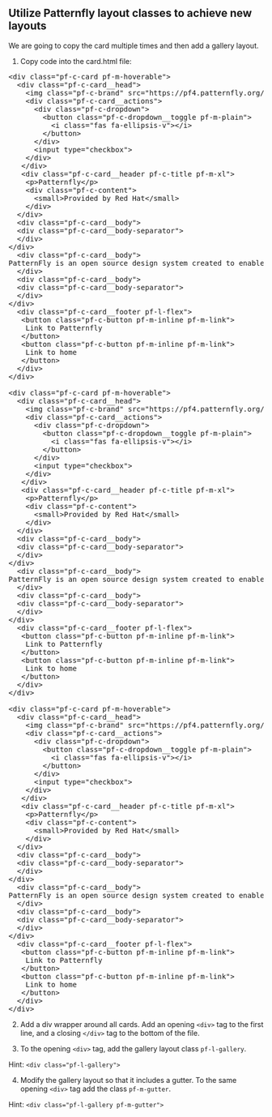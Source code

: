 ## Utilize Patternfly layout classes to achieve new layouts

We are going to copy the card multiple times and then add a gallery layout.

1. Copy code into the card.html file:

<pre class="file" data-filename="card.html" data-target="replace">
&lt;div class=&quot;pf-c-card pf-m-hoverable&quot;&gt;
  &lt;div class=&quot;pf-c-card__head&quot;&gt;
    &lt;img class=&quot;pf-c-brand&quot; src=&quot;https://pf4.patternfly.org/assets/images/pf-logo-small.svg&quot; alt=&quot;Patternfly Logo&quot;&gt;
    &lt;div class=&quot;pf-c-card__actions&quot;&gt;
      &lt;div class=&quot;pf-c-dropdown&quot;&gt;
        &lt;button class=&quot;pf-c-dropdown__toggle pf-m-plain&quot;&gt;
          &lt;i class=&quot;fas fa-ellipsis-v&quot;&gt;&lt;/i&gt;
        &lt;/button&gt;
      &lt;/div&gt;
      &lt;input type=&quot;checkbox&quot;&gt;
    &lt;/div&gt;
   &lt;/div&gt;
   &lt;div class=&quot;pf-c-card__header pf-c-title pf-m-xl&quot;&gt;
    &lt;p&gt;Patternfly&lt;/p&gt;
    &lt;div class=&quot;pf-c-content&quot;&gt;
      &lt;small&gt;Provided by Red Hat&lt;/small&gt;
    &lt;/div&gt;
  &lt;/div&gt;
  &lt;div class=&quot;pf-c-card__body&quot;&gt;
  &lt;div class=&quot;pf-c-card__body-separator&quot;&gt;
  &lt;/div&gt;
&lt;/div&gt;
  &lt;div class=&quot;pf-c-card__body&quot;&gt;
PatternFly is an open source design system created to enable consistency and usability across a wide range of applications and use cases. PatternFly provides clear standards, guidance, and tools that help designers and developers work together more efficiently and build better user experiences.
  &lt;/div&gt;
  &lt;div class=&quot;pf-c-card__body&quot;&gt;
  &lt;div class=&quot;pf-c-card__body-separator&quot;&gt;
  &lt;/div&gt;
&lt;/div&gt;
  &lt;div class=&quot;pf-c-card__footer pf-l-flex&quot;&gt;
   &lt;button class=&quot;pf-c-button pf-m-inline pf-m-link&quot;&gt;
    Link to Patternfly
   &lt;/button&gt;
   &lt;button class=&quot;pf-c-button pf-m-inline pf-m-link&quot;&gt;
    Link to home
   &lt;/button&gt;
  &lt;/div&gt;
&lt;/div&gt;

&lt;div class=&quot;pf-c-card pf-m-hoverable&quot;&gt;
  &lt;div class=&quot;pf-c-card__head&quot;&gt;
    &lt;img class=&quot;pf-c-brand&quot; src=&quot;https://pf4.patternfly.org/assets/images/pf-logo-small.svg&quot; alt=&quot;Patternfly Logo&quot;&gt;
    &lt;div class=&quot;pf-c-card__actions&quot;&gt;
      &lt;div class=&quot;pf-c-dropdown&quot;&gt;
        &lt;button class=&quot;pf-c-dropdown__toggle pf-m-plain&quot;&gt;
          &lt;i class=&quot;fas fa-ellipsis-v&quot;&gt;&lt;/i&gt;
        &lt;/button&gt;
      &lt;/div&gt;
      &lt;input type=&quot;checkbox&quot;&gt;
    &lt;/div&gt;
   &lt;/div&gt;
   &lt;div class=&quot;pf-c-card__header pf-c-title pf-m-xl&quot;&gt;
    &lt;p&gt;Patternfly&lt;/p&gt;
    &lt;div class=&quot;pf-c-content&quot;&gt;
      &lt;small&gt;Provided by Red Hat&lt;/small&gt;
    &lt;/div&gt;
  &lt;/div&gt;
  &lt;div class=&quot;pf-c-card__body&quot;&gt;
  &lt;div class=&quot;pf-c-card__body-separator&quot;&gt;
  &lt;/div&gt;
&lt;/div&gt;
  &lt;div class=&quot;pf-c-card__body&quot;&gt;
PatternFly is an open source design system created to enable consistency and usability across a wide range of applications and use cases. PatternFly provides clear standards, guidance, and tools that help designers and developers work together more efficiently and build better user experiences.
  &lt;/div&gt;
  &lt;div class=&quot;pf-c-card__body&quot;&gt;
  &lt;div class=&quot;pf-c-card__body-separator&quot;&gt;
  &lt;/div&gt;
&lt;/div&gt;
  &lt;div class=&quot;pf-c-card__footer pf-l-flex&quot;&gt;
   &lt;button class=&quot;pf-c-button pf-m-inline pf-m-link&quot;&gt;
    Link to Patternfly
   &lt;/button&gt;
   &lt;button class=&quot;pf-c-button pf-m-inline pf-m-link&quot;&gt;
    Link to home
   &lt;/button&gt;
  &lt;/div&gt;
&lt;/div&gt;

&lt;div class=&quot;pf-c-card pf-m-hoverable&quot;&gt;
  &lt;div class=&quot;pf-c-card__head&quot;&gt;
    &lt;img class=&quot;pf-c-brand&quot; src=&quot;https://pf4.patternfly.org/assets/images/pf-logo-small.svg&quot; alt=&quot;Patternfly Logo&quot;&gt;
    &lt;div class=&quot;pf-c-card__actions&quot;&gt;
      &lt;div class=&quot;pf-c-dropdown&quot;&gt;
        &lt;button class=&quot;pf-c-dropdown__toggle pf-m-plain&quot;&gt;
          &lt;i class=&quot;fas fa-ellipsis-v&quot;&gt;&lt;/i&gt;
        &lt;/button&gt;
      &lt;/div&gt;
      &lt;input type=&quot;checkbox&quot;&gt;
    &lt;/div&gt;
   &lt;/div&gt;
   &lt;div class=&quot;pf-c-card__header pf-c-title pf-m-xl&quot;&gt;
    &lt;p&gt;Patternfly&lt;/p&gt;
    &lt;div class=&quot;pf-c-content&quot;&gt;
      &lt;small&gt;Provided by Red Hat&lt;/small&gt;
    &lt;/div&gt;
  &lt;/div&gt;
  &lt;div class=&quot;pf-c-card__body&quot;&gt;
  &lt;div class=&quot;pf-c-card__body-separator&quot;&gt;
  &lt;/div&gt;
&lt;/div&gt;
  &lt;div class=&quot;pf-c-card__body&quot;&gt;
PatternFly is an open source design system created to enable consistency and usability across a wide range of applications and use cases. PatternFly provides clear standards, guidance, and tools that help designers and developers work together more efficiently and build better user experiences.
  &lt;/div&gt;
  &lt;div class=&quot;pf-c-card__body&quot;&gt;
  &lt;div class=&quot;pf-c-card__body-separator&quot;&gt;
  &lt;/div&gt;
&lt;/div&gt;
  &lt;div class=&quot;pf-c-card__footer pf-l-flex&quot;&gt;
   &lt;button class=&quot;pf-c-button pf-m-inline pf-m-link&quot;&gt;
    Link to Patternfly
   &lt;/button&gt;
   &lt;button class=&quot;pf-c-button pf-m-inline pf-m-link&quot;&gt;
    Link to home
   &lt;/button&gt;
  &lt;/div&gt;
&lt;/div&gt;
</pre>

2. Add a div wrapper around all cards. Add an opening `<div>` tag to the first line, and a closing `</div>` tag to the bottom of the file.

3. To the opening `<div>` tag, add the gallery layout class `pf-l-gallery`.

Hint: `<div class="pf-l-gallery">`

4. Modify the gallery layout so that it includes a gutter. To the same opening `<div>` tag add the class `pf-m-gutter`.

Hint: `<div class="pf-l-gallery pf-m-gutter">`


